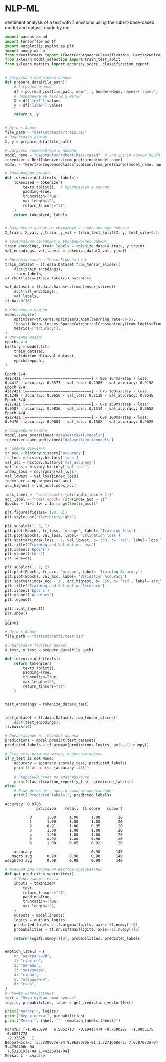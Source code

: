 # NLP-ML
sentiment analysis of a text with 7 emotions using the rubert-base-cased model and dataset made by me

```python
import pandas as pd
import tensorflow as tf
import matplotlib.pyplot as plt
import numpy as np
from transformers import TFBertForSequenceClassification, BertTokenizer
from sklearn.model_selection import train_test_split
from sklearn.metrics import accuracy_score, classification_report


# Загрузка и подготовка данных
def prepare_data(file_path):
    # Загрузка данных
    df = pd.read_csv(file_path, sep=';', header=None, names=['label', 'text'], encoding='windows-1251')
    # Разделение на тексты и метки
    X = df['text'].values
    y = df['label'].values
    
    return X, y


# Путь к файлу
file_path = "dataset(text)/train.csv"
# Подготовка данных
X, y = prepare_data(file_path)

# Загрузка токенизатора и модели
model_name = "DeepPavlov/rubert-base-cased"  # или другая версия RuBERT
tokenizer = BertTokenizer.from_pretrained(model_name)
model = TFBertForSequenceClassification.from_pretrained(model_name, num_labels=7, from_pt=True)

# Токенизация данных
def tokenize_data(texts, labels):
    tokenized = tokenizer(
        texts.tolist(),  # Преобразуем в список
        padding=True,
        truncation=True,
        max_length=128,
        return_tensors="tf",
    )
    return tokenized, labels


# Разделение данных на обучающую и валидационную выборки
X_train, X_val, y_train, y_val = train_test_split(X, y, test_size=0.1, random_state=42)

# Токенизация обучающих и валидационных данных
train_encodings, train_labels = tokenize_data(X_train, y_train)
val_encodings, val_labels = tokenize_data(X_val, y_val)

# Преобразование в TensorFlow Dataset
train_dataset = tf.data.Dataset.from_tensor_slices((
    dict(train_encodings),
    train_labels,
)).shuffle(len(train_labels)).batch(16)

val_dataset = tf.data.Dataset.from_tensor_slices((
    dict(val_encodings),
    val_labels,
)).batch(16)

# Компиляция модели
model.compile(
    optimizer=tf.keras.optimizers.Adam(learning_rate=5e-5),
    loss=tf.keras.losses.SparseCategoricalCrossentropy(from_logits=True),  # Для целочисленных меток
    metrics=["accuracy"],
)
# Обучение модели
epochs = 4
history = model.fit(
    train_dataset,
    validation_data=val_dataset,
    epochs=epochs,
)
```
    Epoch 1/4
    421/421 [==============================] - 80s 164ms/step - loss: 0.4412 - accuracy: 0.8577 - val_loss: 0.2985 - val_accuracy: 0.9198
    Epoch 2/4
    421/421 [==============================] - 67s 160ms/step - loss: 0.1248 - accuracy: 0.9656 - val_loss: 0.2118 - val_accuracy: 0.9545
    Epoch 3/4
    421/421 [==============================] - 67s 159ms/step - loss: 0.0587 - accuracy: 0.9836 - val_loss: 0.1514 - val_accuracy: 0.9652
    Epoch 4/4
    421/421 [==============================] - 68s 160ms/step - loss: 0.0476 - accuracy: 0.9884 - val_loss: 0.1508 - val_accuracy: 0.9626
```python  
# Сохранение модели
model.save_pretrained("dataset(text)/models")
tokenizer.save_pretrained("dataset(text)/models")

# Графики обучения
tr_acc = history.history['accuracy']
tr_loss = history.history['loss']
val_acc = history.history['val_accuracy']
val_loss = history.history['val_loss']
index_loss = np.argmin(val_loss)
val_lowest = val_loss[index_loss]
index_acc = np.argmax(val_acc)
acc_highest = val_acc[index_acc]

loss_label = f'best epoch= {str(index_loss + 1)}'
acc_label = f'best epoch= {str(index_acc + 1)}'
Epochs = [i+1 for i in range(len(tr_acc))]

plt.figure(figsize= (20, 8))
plt.style.use('fivethirtyeight')

plt.subplot(1, 2, 1)
plt.plot(Epochs, tr_loss, 'orange', label= 'Training loss')
plt.plot(Epochs, val_loss, label= 'Validation loss')
plt.scatter(index_loss + 1, val_lowest, s= 150, c= 'red', label= loss_label)
plt.title('Training and Validation Loss')
plt.xlabel('Epochs')
plt.ylabel('Loss')
plt.legend()

plt.subplot(1, 2, 2)
plt.plot(Epochs, tr_acc, 'orange', label= 'Training Accuracy')
plt.plot(Epochs, val_acc, label= 'Validation Accuracy')
plt.scatter(index_acc + 1 , acc_highest, s= 150, c= 'red', label= acc_label)
plt.title('Training and Validation Accuracy')
plt.xlabel('Epochs')
plt.ylabel('Accuracy')
plt.legend()

plt.tight_layout()
plt.show()
```


    
![png](train.png)
    



```python
# Путь к файлу
file_path = "dataset(text)/test.csv"

# Подготовка тестовых данных
X_test, y_test = prepare_data(file_path)

def tokenize_data(texts):
    return tokenizer(
        texts.tolist(),
        padding=True,
        truncation=True,
        max_length=128,
        return_tensors="tf",
    )


test_encodings = tokenize_data(X_test)


test_dataset = tf.data.Dataset.from_tensor_slices((
    dict(test_encodings),
)).batch(16)

# Предсказание на тестовых данных
predictions = model.predict(test_dataset)
predicted_labels = tf.argmax(predictions.logits, axis=-1).numpy()

# Если есть истинные метки, оцениваем модель
if y_test is not None:
    accuracy = accuracy_score(y_test, predicted_labels)
    print(f"Accuracy: {accuracy:.4f}")
    
    # Подробный отчет по классификации
    print(classification_report(y_test, predicted_labels))
else:
    # Если меток нет, просто выводим предсказания
    print("Predicted labels:", predicted_labels)
```

    Accuracy: 0.9786
                  precision    recall  f1-score   support
    
               0       1.00      1.00      1.00        20
               1       1.00      1.00      1.00        20
               2       0.91      1.00      0.95        20
               3       1.00      1.00      1.00        20
               4       1.00      1.00      1.00        20
               5       0.95      1.00      0.98        20
               6       1.00      0.85      0.92        20
    
        accuracy                           0.98       140
       macro avg       0.98      0.98      0.98       140
    weighted avg       0.98      0.98      0.98       140
    
    


```python
# Функция для получения вектора предсказаний
def get_prediction_vector(text):
    # Токенизация текста
    inputs = tokenizer(
        text,
        return_tensors="tf",
        padding=True,
        truncation=True,
        max_length=128,       
    )
    outputs = model(inputs)
    logits = outputs.logits
    predicted_labels = tf.argmax(logits, axis=-1).numpy()[0]
    probabilities = tf.nn.softmax(logits, axis=-1).numpy()[0]
    
    return logits.numpy()[0], probabilities, predicted_labels


emotion_labels = {
    0: "нейтральный",
    1: "счастье",
    2: "печаль",
    3: "энтузиазм",
    4: "страх",
    5: "отвращение",
    6: "гнев",
}
# Пример использования
text = "Мича пупсик, юна пупсик"
logits, probabilities, label = get_prediction_vector(text)

print("Логиты:", logits)
print("Вероятности:", probabilities)
print("Метка:", label, f"- {emotion_labels[label]}")
```

    Логиты: [-1.4823898   6.5051713  -0.19415474 -0.7500228  -1.0005175  -0.6821778
     -2.33525   ]
    Вероятности: [3.3839967e-04 9.9628520e-01 1.2271660e-03 7.0387073e-04 5.4790406e-04
     7.5328193e-04 1.4422393e-04]
    Метка: 1 - счастье
    
```
